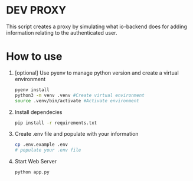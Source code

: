 # DEV PROXY

This script creates a proxy by simulating what io-backend does for adding information relating to the authenticated user.

# How to use

1. [optional] Use pyenv to manage python version and create a virtual environment

    ```sh
    pyenv install
    python3 -m venv .venv #Create virtual environment
    source .venv/bin/activate #Activate environment
    ```

2. Install dependecies

    ```sh
    pip install -r requirements.txt
    ```

3. Create .env file and populate with your information

    ```sh
    cp .env.example .env
    # populate your .env file
    ```

4. Start Web Server

    ```sh
    python app.py
    ```
